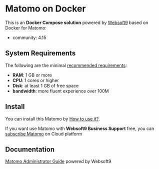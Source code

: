 # Matomo on Docker  

This is an **Docker Compose solution** powered by [Websoft9](https://www.websoft9.com) based on Docker for Matomo:


 - community:  4.15


## System Requirements

The following are the minimal [recommended requirements](https://matomo.org/faq/on-premise/installing-matomo/):

* **RAM**: 1 GB or more
* **CPU**: 1 cores or higher
* **Disk**: at least 1 GB of free space
* **bandwidth**: more fluent experience over 100M  

## Install

You can install this Matomo by [How to use it?](https://github.com/Websoft9/docker-library#how-to-use-it).   

If you want use Matomo with **Websoft9 Business Support** free, you can [subscribe Matomo](https://www.websoft9.com/apps) on Cloud platform

## Documentation

[Matomo Administrator Guide](https://support.websoft9.com/docs/matomo) powered by Websoft9